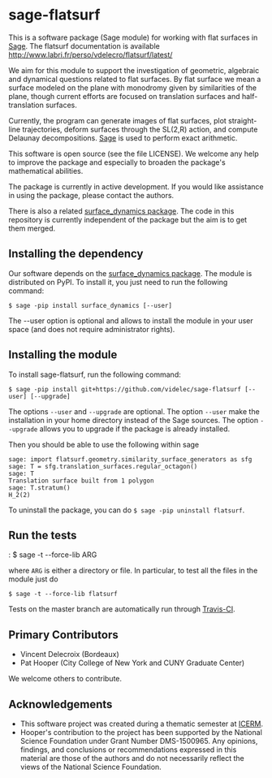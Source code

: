 sage-flatsurf
=============

This is a software package (Sage module) for working with flat surfaces in 
[Sage](http://sagemath.org). The flatsurf documentation 
is available http://www.labri.fr/perso/vdelecro/flatsurf/latest/

We aim for this module to support the investigation of geometric, algebraic and 
dynamical questions related to flat surfaces. By flat surface we mean a surface
modeled on the plane with monodromy given by similarities of the plane, though
current efforts are focused on translation surfaces and half-translation 
surfaces.

Currently, the program can generate images of flat surfaces, plot straight-line
trajectories, deform surfaces through the SL(2,R) action, and compute Delaunay
decompositions. [Sage](http://sagemath.org) is used to perform exact arithmetic.

This software is open source (see the file LICENSE). We welcome any help to 
improve the package and especially to broaden the package's mathematical 
abilities.

The package is currently in active development. If you would like assistance
in using the package, please contact the authors.

There is also a related [surface_dynamics package](http://www.labri.fr/perso/vdelecro/flatsurf_sage.html).
The code in this repository is currently independent of the package but
the aim is to get them merged.

Installing the dependency
-------------------------

Our software depends on the [surface_dynamics package](https://pypi.org/project/surface_dynamics/).
The module is distributed on PyPI. To install it, you just need to run the
following command:

    $ sage -pip install surface_dynamics [--user]

The --user option is optional and allows to install the module in your user
space (and does not require administrator rights).

Installing the module
---------------------

To install sage-flatsurf, run the following command:

    $ sage -pip install git+https://github.com/videlec/sage-flatsurf [--user] [--upgrade]

The options `--user` and `--upgrade` are optional. The option `--user` make
the installation in your home directory instead of the Sage sources. The
option `--upgrade` allows you to upgrade if the package is already installed.

Then you should be able to use the following within sage

    sage: import flatsurf.geometry.similarity_surface_generators as sfg
    sage: T = sfg.translation_surfaces.regular_octagon()
    sage: T
    Translation surface built from 1 polygon
    sage: T.stratum()
    H_2(2)

To uninstall the package, you can do `$ sage -pip uninstall flatsurf`.

Run the tests
-------------
:
    $ sage -t --force-lib ARG

where `ARG` is either a directory or file. In particular, to test all the
files in the module just do

    $ sage -t --force-lib flatsurf

Tests on the master branch are automatically run through [Travis-CI](https://travis-ci.org/videlec/sage-flatsurf?branch=master).

Primary Contributors
--------------------

* Vincent Delecroix (Bordeaux)
* Pat Hooper (City College of New York and CUNY Graduate Center)

We welcome others to contribute.

Acknowledgements
----------------

* This software project was created during a thematic semester at [ICERM](https://icerm.brown.edu).
* Hooper's contribution to the project has been supported by the National 
  Science Foundation under Grant Number DMS-1500965. Any opinions, findings, 
  and conclusions or recommendations expressed in this material are those of 
  the authors and do not necessarily reflect the views of the National 
  Science Foundation.

